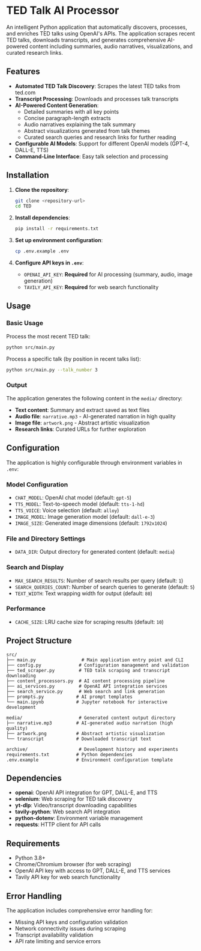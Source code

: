 # TED Talk AI Processor

An intelligent Python application that automatically discovers, processes, and enriches TED talks using OpenAI's APIs. The application scrapes recent TED talks, downloads transcripts, and generates comprehensive AI-powered content including summaries, audio narratives, visualizations, and curated research links.

## Features

- **Automated TED Talk Discovery**: Scrapes the latest TED talks from ted.com
- **Transcript Processing**: Downloads and processes talk transcripts
- **AI-Powered Content Generation**:
  - Detailed summaries with all key points
  - Concise paragraph-length extracts
  - Audio narratives explaining the talk summary
  - Abstract visualizations generated from talk themes
  - Curated search queries and research links for further reading
- **Configurable AI Models**: Support for different OpenAI models (GPT-4, DALL-E, TTS)
- **Command-Line Interface**: Easy talk selection and processing

## Installation

1. **Clone the repository**:
   ```bash
   git clone <repository-url>
   cd TED
   ```

2. **Install dependencies**:
   ```bash
   pip install -r requirements.txt
   ```

3. **Set up environment configuration**:
   ```bash
   cp .env.example .env
   ```

4. **Configure API keys in `.env`**:
   - `OPENAI_API_KEY`: **Required** for AI processing (summary, audio, image generation)
   - `TAVILY_API_KEY`: **Required** for web search functionality

## Usage

### Basic Usage

Process the most recent TED talk:
```bash
python src/main.py
```

Process a specific talk (by position in recent talks list):
```bash
python src/main.py --talk_number 3
```

### Output

The application generates the following content in the `media/` directory:
- **Text content**: Summary and extract saved as text files
- **Audio file**: `narrative.mp3` - AI-generated narration in high quality
- **Image file**: `artwork.png` - Abstract artistic visualization
- **Research links**: Curated URLs for further exploration

## Configuration

The application is highly configurable through environment variables in `.env`:

### Model Configuration
- `CHAT_MODEL`: OpenAI chat model (default: `gpt-5`)
- `TTS_MODEL`: Text-to-speech model (default: `tts-1-hd`)
- `TTS_VOICE`: Voice selection (default: `alloy`)
- `IMAGE_MODEL`: Image generation model (default: `dall-e-3`)
- `IMAGE_SIZE`: Generated image dimensions (default: `1792x1024`)

### File and Directory Settings
- `DATA_DIR`: Output directory for generated content (default: `media`)

### Search and Display
- `MAX_SEARCH_RESULTS`: Number of search results per query (default: `1`)
- `SEARCH_QUERIES_COUNT`: Number of search queries to generate (default: `5`)
- `TEXT_WIDTH`: Text wrapping width for output (default: `80`)

### Performance
- `CACHE_SIZE`: LRU cache size for scraping results (default: `10`)

## Project Structure

```
src/
├── main.py                 # Main application entry point and CLI
├── config.py              # Configuration management and validation
├── ted_scraper.py         # TED talk scraping and transcript downloading
├── content_processors.py  # AI content processing pipeline
├── ai_services.py         # OpenAI API integration services
├── search_service.py      # Web search and link generation
├── prompts.py            # AI prompt templates
└── main.ipynb            # Jupyter notebook for interactive development

media/                     # Generated content output directory
├── narrative.mp3         # AI-generated audio narration (high quality)
├── artwork.png           # Abstract artistic visualization
└── transcript            # Downloaded transcript text

archive/                   # Development history and experiments
requirements.txt          # Python dependencies
.env.example              # Environment configuration template
```

## Dependencies

- **openai**: OpenAI API integration for GPT, DALL-E, and TTS
- **selenium**: Web scraping for TED talk discovery
- **yt-dlp**: Video/transcript downloading capabilities
- **tavily-python**: Web search API integration
- **python-dotenv**: Environment variable management
- **requests**: HTTP client for API calls

## Requirements

- Python 3.8+
- Chrome/Chromium browser (for web scraping)
- OpenAI API key with access to GPT, DALL-E, and TTS services
- Tavily API key for web search functionality

## Error Handling

The application includes comprehensive error handling for:
- Missing API keys and configuration validation
- Network connectivity issues during scraping
- Transcript availability validation
- API rate limiting and service errors